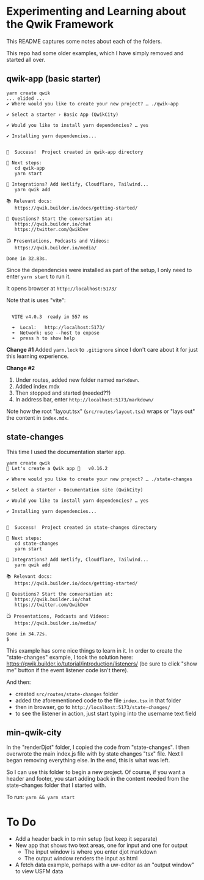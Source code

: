 # Experimenting and Learning about the Qwik Framework

This README captures some notes about each of the folders.

This repo had some older examples, which I have simply removed and started all over.

## qwik-app (basic starter)

```
yarn create qwik
... elided ...
✔ Where would you like to create your new project? … ./qwik-app

✔ Select a starter › Basic App (QwikCity)

✔ Would you like to install yarn dependencies? … yes

✔ Installing yarn dependencies...


🦄  Success!  Project created in qwik-app directory

🐰 Next steps:
   cd qwik-app
   yarn start

🔌 Integrations? Add Netlify, Cloudflare, Tailwind...
   yarn qwik add

📚 Relevant docs:
   https://qwik.builder.io/docs/getting-started/

💬 Questions? Start the conversation at:
   https://qwik.builder.io/chat
   https://twitter.com/QwikDev

📺 Presentations, Podcasts and Videos:
   https://qwik.builder.io/media/

Done in 32.83s.
```

Since the dependencies were installed as part of the setup, I only need to enter `yarn start` to run it.

It opens browser at `http://localhost:5173/`

Note that is uses "vite":
```

  VITE v4.0.3  ready in 557 ms

  ➜  Local:   http://localhost:5173/
  ➜  Network: use --host to expose
  ➜  press h to show help
```

**Change #1**
Added `yarn.lock` to `.gitignore` since I don't care about it for just this learning experience.

**Change #2**
1. Under routes, added new folder named `markdown`.
2. Added index.mdx
3. Then stopped and started (needed??)
4. In address bar, enter `http://localhost:5173/markdown/`

Note how the root "layout.tsx" (`src/routes/layout.tsx`) wraps or "lays out" the content in `index.mdx`.

## state-changes

This time I used the documentation starter app.

```
yarn create qwik
🐰 Let's create a Qwik app 🐇   v0.16.2

✔ Where would you like to create your new project? … ./state-changes

✔ Select a starter › Documentation site (QwikCity)

✔ Would you like to install yarn dependencies? … yes

✔ Installing yarn dependencies...


🦄  Success!  Project created in state-changes directory

🐰 Next steps:
   cd state-changes
   yarn start

🔌 Integrations? Add Netlify, Cloudflare, Tailwind...
   yarn qwik add

📚 Relevant docs:
   https://qwik.builder.io/docs/getting-started/

💬 Questions? Start the conversation at:
   https://qwik.builder.io/chat
   https://twitter.com/QwikDev

📺 Presentations, Podcasts and Videos:
   https://qwik.builder.io/media/

Done in 34.72s.
$ 
```

This example has some nice things to learn in it. In order to create the "state-changes" example, I took the solution here:
https://qwik.builder.io/tutorial/introduction/listeners/
(be sure to click "show me" button if the event listener code isn't there).

And then:
- created `src/routes/state-changes` folder
- added the aforementioned code to the file `index.tsx` in that folder
- then in browser, go to `http://localhost:5173/state-changes/`
- to see the listener in action, just start typing into the username text field

## min-qwik-city

In the "renderDjot" folder, I copied the code from "state-changes". I then overwrote the main index.js file with by state changes "tsx" file. Next I began removing everything else. In the end, this is what was left.

So I can use this folder to begin a new project. Of course, if you want a header and footer, you start adding back in the content needed from the state-changes folder that I started with.

To run: `yarn && yarn start`

# To Do

- Add a header back in to min setup (but keep it separate)
- New app that shows two text areas, one for input and one for output
  - The input window is where you enter djot markdown
  - The output window renders the input as html
- A fetch data example, perhaps with a uw-editor as an "output window" to view USFM data
